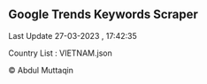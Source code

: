 

## Google Trends Keywords Scraper 
 
Last Update 27-03-2023 , 17:42:35

Country List :
VIETNAM.json



© Abdul Muttaqin 
